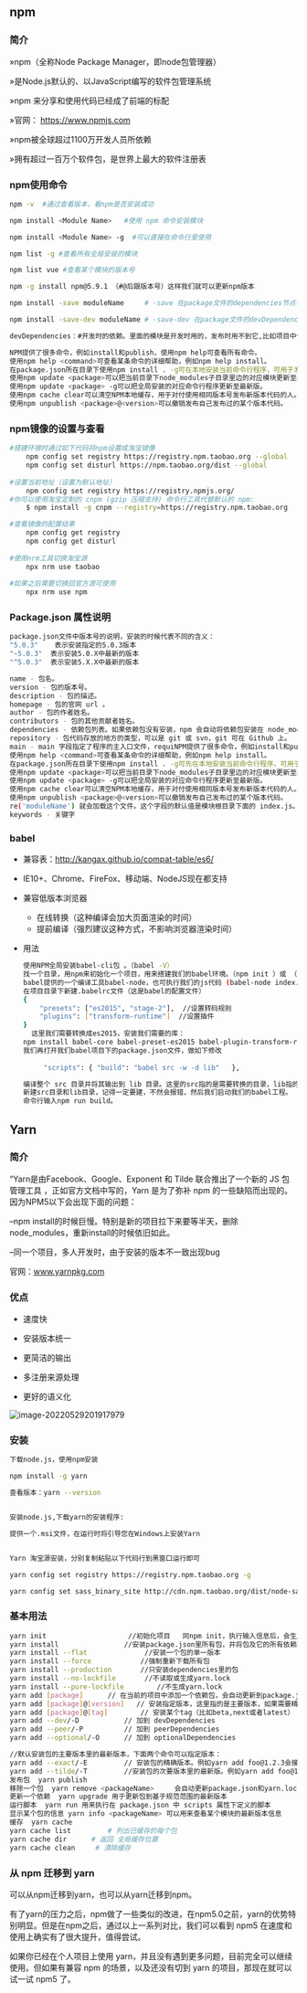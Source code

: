 

## npm

### 简介

»npm（全称Node Package Manager，即node包管理器）

»是Node.js默认的、以JavaScript编写的软件包管理系统

»npm 来分享和使用代码已经成了前端的标配

»官网： https://www.npmjs.com

»npm被全球超过1100万开发人员所依赖

»拥有超过一百万个软件包，是世界上最大的软件注册表

### npm使用命令

```bash
npm -v  #通过查看版本，看npm是否安装成功

npm install <Module Name>   #使用 npm 命令安装模块

npm install <Module Name> -g  #可以直接在命令行里使用

npm list -g #查看所有全局安装的模块

npm list vue #查看某个模块的版本号

npm -g install npm@5.9.1 （#@后跟版本号）这样我们就可以更新npm版本

npm install -save moduleName     # -save 在package文件的dependencies节点写入依赖。

npm install -save-dev moduleName # -save-dev 在package文件的devDependencies节点写入依赖dependencies：运行时的依赖，发布后，即生产环境下还需要用的模块

devDependencies：#开发时的依赖。里面的模块是开发时用的，发布时用不到它,比如项目中使用的 gulp ，压缩css、js的模块。这些模块在我们的项目部署后是不需要的
```

```bash
NPM提供了很多命令，例如install和publish，使用npm help可查看所有命令。
使用npm help <command>可查看某条命令的详细帮助，例如npm help install。
在package.json所在目录下使用npm install . -g可在本地安装当前命令行程序，可用于发布前的本地测试。
使用npm update <package>可以把当前目录下node_modules子目录里边的对应模块更新至最新版本。
使用npm update <package> -g可以把全局安装的对应命令行程序更新至最新版。
使用npm cache clear可以清空NPM本地缓存，用于对付使用相同版本号发布新版本代码的人。
使用npm unpublish <package>@<version>可以撤销发布自己发布过的某个版本代码。
```



### npm镜像的设置与查看

```bash
#搭建环境时通过如下代码将npm设置成淘宝镜像
	npm config set registry https://registry.npm.taobao.org --global
	npm config set disturl https://npm.taobao.org/dist --global
	
#设置当前地址（设置为默认地址）
	npm config set registry https://registry.npmjs.org/
#你可以使用淘宝定制的 cnpm (gzip 压缩支持) 命令行工具代替默认的 npm:
	$ npm install -g cnpm --registry=https://registry.npm.taobao.org

#查看镜像的配置结果
	npm config get registry 
    npm config get disturl  
       	
#使用nrm工具切换淘宝源
	npx nrm use taobao
	
#如果之后需要切换回官方源可使用
	npx nrm use npm

```

### **Package.json 属性说明**

```bash
package.json文件中版本号的说明，安装的时候代表不同的含义：
"5.0.3"    表示安装指定的5.0.3版本
"~5.0.3"  表示安装5.0.X中最新的版本
"^5.0.3"  表示安装5.X.X中最新的版本

name - 包名。
version - 包的版本号。
description - 包的描述。
homepage - 包的官网 url 。
author - 包的作者姓名。
contributors - 包的其他贡献者姓名。
dependencies - 依赖包列表。如果依赖包没有安装，npm 会自动将依赖包安装在 node_module 目录下。
repository - 包代码存放的地方的类型，可以是 git 或 svn，git 可在 Github 上。
main - main 字段指定了程序的主入口文件，requiNPM提供了很多命令，例如install和publish，使用npm help可查看所有命令。
使用npm help <command>可查看某条命令的详细帮助，例如npm help install。
在package.json所在目录下使用npm install . -g可先在本地安装当前命令行程序，可用于发布前的本地测试。
使用npm update <package>可以把当前目录下node_modules子目录里边的对应模块更新至最新版本。
使用npm update <package> -g可以把全局安装的对应命令行程序更新至最新版。
使用npm cache clear可以清空NPM本地缓存，用于对付使用相同版本号发布新版本代码的人。
使用npm unpublish <package>@<version>可以撤销发布自己发布过的某个版本代码。
re('moduleName') 就会加载这个文件。这个字段的默认值是模块根目录下面的 index.js。
keywords - 关键字
```



### babel

- 兼容表：http://kangax.github.io/compat-table/es6/

- IE10+、Chrome、FireFox、移动端、NodeJS现在都支持

- 兼容低版本浏览器
  - 在线转换（这种编译会加大页面渲染的时间）
  - 提前编译（强烈建议这种方式，不影响浏览器渲染时间）

- 用法

  ```bash
  使用NPM全局安装babel-cli包 。（babel -V）
  找一个目录，用npm来初始化一个项目，用来搭建我们的babel环境。（npm init ）或 （npm init -y）
  babel提供的一个编译工具babel-node，也可执行我们的js代码 (babel-node index.js)
  在项目目录下新建.babelrc文件（这是babel的配置文件） 
  { 
      "presets": ["es2015", "stage-2"],  //设置转码规则
      "plugins": ["transform-runtime"]  //设置插件 
  }
    这里我们需要转换成es2015，安装我们需要的库：
  npm install babel-core babel-preset-es2015 babel-plugin-transform-runtime babel-preset-stage-2 –save-dev
  我们再打开我们babel项目下的package.json文件，做如下修改
                      
       "scripts": { "build": "babel src -w -d lib"   },
  
  编译整个 src 目录并将其输出到 lib 目录。这里的src指的是需要转换的目录，lib指的是输出的内容的存放目录，-w其实是-watch的意思，就是监听文件，实时编译输出
  新建src目录和lib目录，记得一定要建，不然会报错，然后我们启动我们的babel工程。
  命令行输入npm run build。
  
  ```

  

## Yarn

### 简介

“Yarn是由Facebook、Google、Exponent 和 Tilde 联合推出了一个新的 JS 包管理工具 ，正如官方文档中写的，Yarn 是为了弥补 npm 的一些缺陷而出现的。因为NPM5以下会出现下面的问题：

–npm install的时候巨慢。特别是新的项目拉下来要等半天，删除node_modules，重新install的时候依旧如此。

–同一个项目，多人开发时，由于安装的版本不一致出现bug

 官网：www.yarnpkg.com

### 优点

- 速度快 

- 安装版本统一

- 更简洁的输出

- 多注册来源处理

- 更好的语义化

![image-20220529201917979](C:\Users\86188\AppData\Roaming\Typora\typora-user-images\image-20220529201917979.png)

### 安装

```bash
下载node.js，使用npm安装

npm install -g yarn

查看版本：yarn --version


安装node.js,下载yarn的安装程序:

提供一个.msi文件，在运行时将引导您在Windows上安装Yarn


Yarn 淘宝源安装，分别复制粘贴以下代码行到黑窗口运行即可

yarn config set registry https://registry.npm.taobao.org -g

yarn config set sass_binary_site http://cdn.npm.taobao.org/dist/node-sass -g
```

### 基本用法

```bash
yarn init                    //初始化项目   同npm init，执行输入信息后，会生成package.json文件
yarn install                //安装package.json里所有包，并将包及它的所有依赖项保存进yarn.lock
yarn install --flat       		 //安装一个包的单一版本
yarn install --force		 	//强制重新下载所有包
yarn install --production 		//只安装dependencies里的包
yarn install --no-lockfile		 //不读取或生成yarn.lock
yarn install --pure-lockfile 		//不生成yarn.lock
yarn add [package] 		// 在当前的项目中添加一个依赖包，会自动更新到package.json和yarn.lock文件中
yarn add [package]@[version]   // 安装指定版本，这里指的是主要版本，如果需要精确到小版本，使用-E参数
yarn add [package]@[tag] 		// 安装某个tag（比如beta,next或者latest）
yarn add --dev/-D 			// 加到 devDependencies
yarn add --peer/-P		 	// 加到 peerDependencies
yarn add --optional/-O 		// 加到 optionalDependencies

//默认安装包的主要版本里的最新版本，下面两个命令可以指定版本：
yarn add --exact/-E 		// 安装包的精确版本。例如yarn add foo@1.2.3会接受1.9.1版，但是yarn add foo@1.2.3 --exact只会接受1.2.3版
yarn add --tilde/-T 		//安装包的次要版本里的最新版。例如yarn add foo@1.2.3 --tilde会接受1.2.9，但不接受1.3.0
发布包  yarn publish
移除一个包  yarn remove <packageName>     会自动更新package.json和yarn.lock
更新一个依赖  yarn upgrade 用于更新包到基于规范范围的最新版本
运行脚本  yarn run 用来执行在 package.json 中 scripts 属性下定义的脚本
显示某个包的信息 yarn info <packageName> 可以用来查看某个模块的最新版本信息
缓存  yarn cache
yarn cache list      	# 列出已缓存的每个包 
yarn cache dir  	# 返回 全局缓存位置 
yarn cache clean	 # 清除缓存

```

### **从 npm 迁移到 yarn**

可以从npm迁移到yarn，也可以从yarn迁移到npm。

有了yarn的压力之后，npm做了一些类似的改进，在npm5.0之前，yarn的优势特别明显。但是在npm之后，通过以上一系列对比，我们可以看到 npm5 在速度和使用上确实有了很大提升，值得尝试。

如果你已经在个人项目上使用 yarn，并且没有遇到更多问题，目前完全可以继续使用。但如果有兼容 npm 的场景，以及还没有切到 yarn 的项目，那现在就可以试一试 npm5 了。